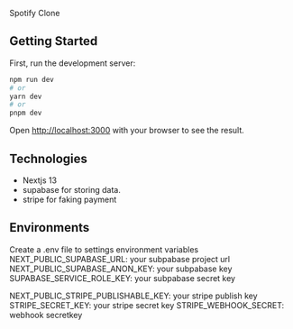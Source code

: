 Spotify Clone

## Getting Started

First, run the development server:

```bash
npm run dev
# or
yarn dev
# or
pnpm dev
```

Open [http://localhost:3000](http://localhost:3000) with your browser to see the result.

## Technologies

-   Nextjs 13
-   supabase for storing data.
-   stripe for faking payment

## Environments

Create a .env file to settings environment variables
NEXT_PUBLIC_SUPABASE_URL: your subpabase project url
NEXT_PUBLIC_SUPABASE_ANON_KEY: your subpabase key
SUPABASE_SERVICE_ROLE_KEY: your subpabase secret key

NEXT_PUBLIC_STRIPE_PUBLISHABLE_KEY: your stripe publish key
STRIPE_SECRET_KEY: your stripe secret key
STRIPE_WEBHOOK_SECRET: webhook secretkey

